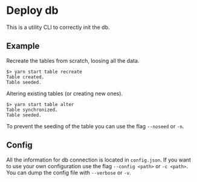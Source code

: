 # Deploy db

This is a utility CLI to correctly init the db.

## Example

Recreate the tables from scratch, loosing all the data.
```
$> yarn start table recreate
Table created.
Table seeded.
```

Altering existing tables (or creating new ones).
```
$> yarn start table alter
Table synchronized.
Table seeded.
```

To prevent the seeding of the table you can use the flag `--noseed` or `-n`.

## Config

All the information for db connection is located in `config.json`. If you want to
use your own configuration use the flag `--config <path>` or `-c <path>`. You can
dump the config file with `--verbose` or `-v`.
